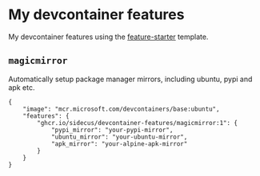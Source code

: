 # My devcontainer features

My devcontainer features using the [feature-starter](https://github.com/devcontainers/feature-starter) template.

## `magicmirror`

Automatically setup package manager mirrors, including ubuntu, pypi and apk etc.

```jsonc
{
    "image": "mcr.microsoft.com/devcontainers/base:ubuntu",
    "features": {
        "ghcr.io/sidecus/devcontainer-features/magicmirror:1": {
            "pypi_mirror": "your-pypi-mirror",
            "ubuntu_mirror": "your-ubuntu-mirror",
            "apk_mirror": "your-alpine-apk-mirror"
        }
    }
}
```
